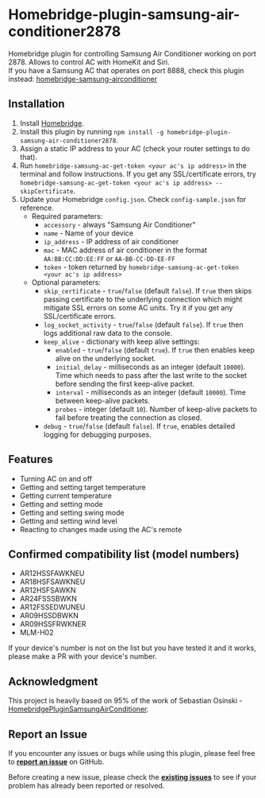 # Homebridge-plugin-samsung-air-conditioner2878

Homebridge plugin for controlling Samsung Air Conditioner working on port 2878. Allows to control AC with HomeKit and Siri.  
If you have a Samsung AC that operates on port 8888, check this plugin instead: [homebridge-samsung-airconditioner](https://github.com/cicciovo/homebridge-samsung-airconditioner)

## Installation
1. Install [Homebridge](https://github.com/nfarina/homebridge).
2. Install this plugin by running `npm install -g homebridge-plugin-samsung-air-conditioner2878`.
3. Assign a static IP address to your AC (check your router settings to do that).
4. Run `homebridge-samsung-ac-get-token <your ac's ip address>` in the terminal and follow instructions. If you get any SSL/certificate errors, try `homebridge-samsung-ac-get-token <your ac's ip address> --skipCertificate`.
5. Update your Homebridge `config.json`. Check `config-sample.json` for reference. 
    - Required parameters:
        - `accessory` - always "Samsung Air Conditioner"
        - `name` - Name of your device
        - `ip_address` - IP address of air conditioner
        - `mac` - MAC address of air conditioner in the format `AA:BB:CC:DD:EE:FF` or `AA-BB-CC-DD-EE-FF`
        - `token` - token returned by `homebridge-samsung-ac-get-token <your ac's ip address>`
    - Optional parameters:
        - `skip_certificate` - `true`/`false` (default `false`). If `true` then skips passing certificate to the underlying connection which might mitigate SSL errors on some AC units. Try it if you get any SSL/certificate errors.
        - `log_socket_activity` - `true`/`false` (default `false`). If `true` then logs additional raw data to the console.
        - `keep_alive` - dictionary with keep alive settings:
            - `enabled` - `true`/`false` (default `true`). If `true` then enables keep alive on the underlying socket.
            - `initial_delay` - milliseconds as an integer (default `10000`). Time which needs to pass after the last write to the socket before sending the first keep-alive packet.
            - `interval` - milliseconds as an integer (default `10000`). Time between keep-alive packets.
            - `probes` - integer (default `10`). Number of keep-alive packets to fail before treating the connection as closed.
         - `debug` - `true`/`false` (default `false`). If `true`, enables detailed logging for debugging purposes.

## Features
- Turning AC on and off
- Getting and setting target temperature
- Getting current temperature
- Getting and setting mode
- Getting and setting swing mode
- Getting and setting wind level
- Reacting to changes made using the AC's remote

## Confirmed compatibility list (model numbers)
- AR12HSSFAWKNEU
- AR18HSFSAWKNEU
- AR12HSFSAWKN
- AR24FSSSBWKN
- AR12FSSEDWUNEU
- AR09HSSDBWKN
- AR09HSSFRWKNER
- MLM-H02

If your device's number is not on the list but you have tested it and it works, please make a PR with your device's number.

## Acknowledgment
This project is heavily based on 95% of the work of Sebastian Osinski - [HomebridgePluginSamsungAirConditioner](https://github.com/SebastianOsinski/HomebridgePluginSamsungAirConditioner).

## Report an Issue

If you encounter any issues or bugs while using this plugin, please feel free to **[report an issue](https://github.com/Medar46/HomebridgePluginSamsungAirConditioner2878/issues)** on GitHub.

Before creating a new issue, please check the **[existing issues](https://github.com/Medar46/HomebridgePluginSamsungAirConditioner2878/issues)** to see if your problem has already been reported or resolved.
